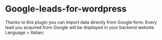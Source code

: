 # Google-leads-for-wordpress
Thanks to this plugin you can import data directly from Google form. Every lead you acquired from Google will be displayed in your backend website.
Language = Italian;
